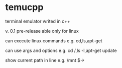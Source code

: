 # temucpp
terminal emulator writed in c++

v. 0.1 pre-release
able only for linux

can execute linux commands e.g. cd,ls,apt-get

can use args and options e.g. cd /,ls -l,apt-get update

show current path in line e.g. /mnt $->
